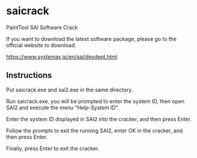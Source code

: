 # saicrack
PaintTool SAI Software Crack


If you want to download the latest software package, please go to the official website to download.


https://www.systemax.jp/en/sai/devdept.html


## Instructions
Put saicrack.exe and sai2.exe in the same directory.


Run saicrack.exe, you will be prompted to enter the system ID, then open SAI2 and execute the menu "Help-System ID".


Enter the system ID displayed in SAI2 into the cracker, and then press Enter.


Follow the prompts to exit the running SAI2, enter OK in the cracker, and then press Enter.


Finally, press Enter to exit the cracker.

